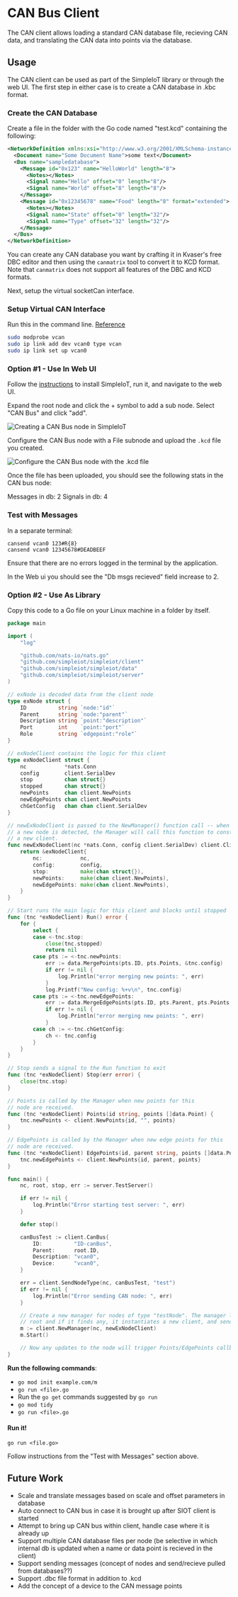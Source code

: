 # CAN Bus Client

The CAN client allows loading a standard CAN database file, recieving CAN data,
and translating the CAN data into points via the database.

## Usage

The CAN client can be used as part of the SimpleIoT library or through the web
UI. The first step in either case is to create a CAN database in .kbc format.

### Create the CAN Database

Create a file in the folder with the Go code named "test.kcd" containing the
following:

```xml
<NetworkDefinition xmlns:xsi="http://www.w3.org/2001/XMLSchema-instance" xmlns="http://kayak.2codeornot2code.org/1.0" xsi:schemaLocation="Definition.xsd">
  <Document name="Some Document Name">some text</Document>
  <Bus name="sampledatabase">
    <Message id="0x123" name="HelloWorld" length="8">
      <Notes></Notes>
      <Signal name="Hello" offset="0" length="8"/>
      <Signal name="World" offset="8" length="8"/>
    </Message>
    <Message id="0x12345678" name="Food" length="8" format="extended">
      <Notes></Notes>
      <Signal name="State" offset="0" length="32"/>
      <Signal name="Type" offset="32" length="32"/>
    </Message>
  </Bus>
</NetworkDefinition>
```

You can create any CAN database you want by crafting it in Kvaser's free DBC
editor and then using the `canmatrix` tool to convert it to KCD format. Note
that `canmatrix` does not support all features of the DBC and KCD formats.

Next, setup the virtual socketCan interface.

### Setup Virtual CAN Interface

Run this in the command line.
[Reference](https://www.pragmaticlinux.com/2021/10/how-to-create-a-virtual-can-interface-on-linux/)

```bash
sudo modprobe vcan
sudo ip link add dev vcan0 type vcan
sudo ip link set up vcan0
```

### Option #1 - Use In Web UI

Follow the [instructions](installation.md) to install SimpleIoT, run it, and
navigate to the web UI.

Expand the root node and click the + symbol to add a sub node. Select "CAN Bus"
and click "add".

![Creating a CAN Bus node in SimpleIoT](../images/create-canbus-node.png)

Configure the CAN Bus node with a File subnode and upload the `.kcd` file you
created.

![Configure the CAN Bus node with the .kcd file](../images/configure-canbus-node.png)

Once the file has been uploaded, you should see the following stats in the CAN
bus node:

Messages in db: 2 Signals in db: 4

### Test with Messages

In a separate terminal:

```
cansend vcan0 123#R{8}
cansend vcan0 12345678#DEADBEEF
```

Ensure that there are no errors logged in the terminal by the application.

In the Web ui you should see the "Db msgs recieved" field increase to 2.

### Option #2 - Use As Library

Copy this code to a Go file on your Linux machine in a folder by itself.

```go
package main

import (
	"log"

	"github.com/nats-io/nats.go"
	"github.com/simpleiot/simpleiot/client"
	"github.com/simpleiot/simpleiot/data"
	"github.com/simpleiot/simpleiot/server"
)

// exNode is decoded data from the client node
type exNode struct {
	ID          string `node:"id"`
	Parent      string `node:"parent"`
	Description string `point:"description"`
	Port        int    `point:"port"`
	Role        string `edgepoint:"role"`
}

// exNodeClient contains the logic for this client
type exNodeClient struct {
	nc            *nats.Conn
	config        client.SerialDev
	stop          chan struct{}
	stopped       chan struct{}
	newPoints     chan client.NewPoints
	newEdgePoints chan client.NewPoints
	chGetConfig   chan chan client.SerialDev
}

// newExNodeClient is passed to the NewManager() function call -- when
// a new node is detected, the Manager will call this function to construct
// a new client.
func newExNodeClient(nc *nats.Conn, config client.SerialDev) client.Client {
	return &exNodeClient{
		nc:            nc,
		config:        config,
		stop:          make(chan struct{}),
		newPoints:     make(chan client.NewPoints),
		newEdgePoints: make(chan client.NewPoints),
	}
}

// Start runs the main logic for this client and blocks until stopped
func (tnc *exNodeClient) Run() error {
	for {
		select {
		case <-tnc.stop:
			close(tnc.stopped)
			return nil
		case pts := <-tnc.newPoints:
			err := data.MergePoints(pts.ID, pts.Points, &tnc.config)
			if err != nil {
				log.Println("error merging new points: ", err)
			}
			log.Printf("New config: %+v\n", tnc.config)
		case pts := <-tnc.newEdgePoints:
			err := data.MergeEdgePoints(pts.ID, pts.Parent, pts.Points, &tnc.config)
			if err != nil {
				log.Println("error merging new points: ", err)
			}
		case ch := <-tnc.chGetConfig:
			ch <- tnc.config
		}
	}
}

// Stop sends a signal to the Run function to exit
func (tnc *exNodeClient) Stop(err error) {
	close(tnc.stop)
}

// Points is called by the Manager when new points for this
// node are received.
func (tnc *exNodeClient) Points(id string, points []data.Point) {
	tnc.newPoints <- client.NewPoints{id, "", points}
}

// EdgePoints is called by the Manager when new edge points for this
// node are received.
func (tnc *exNodeClient) EdgePoints(id, parent string, points []data.Point) {
	tnc.newEdgePoints <- client.NewPoints{id, parent, points}
}

func main() {
	nc, root, stop, err := server.TestServer()

	if err != nil {
		log.Println("Error starting test server: ", err)
	}

	defer stop()

	canBusTest := client.CanBus{
		ID:          "ID-canBus",
		Parent:      root.ID,
		Description: "vcan0",
		Device:      "vcan0",
	}

	err = client.SendNodeType(nc, canBusTest, "test")
	if err != nil {
		log.Println("Error sending CAN node: ", err)
	}

	// Create a new manager for nodes of type "testNode". The manager looks for new nodes under the
	// root and if it finds any, it instantiates a new client, and sends point updates to it
	m := client.NewManager(nc, newExNodeClient)
	m.Start()

	// Now any updates to the node will trigger Points/EdgePoints callbacks in the above client
}
```

**Run the following commands**:

- `go mod init example.com/m`
- `go run <file>.go`
- Run the `go get` commands suggested by `go run`
- `go mod tidy`
- `go run <file>.go`

#### Run it!

`go run <file.go>`

Follow instructions from the "Test with Messages" section above.

## Future Work

- Scale and translate messages based on scale and offset parameters in database
- Auto connect to CAN bus in case it is brought up after SIOT client is started
- Attempt to bring up CAN bus within client, handle case where it is already up
- Support multiple CAN database files per node (be selective in which internal
  db is updated when a name or data point is recieved in the client)
- Support sending messages (concept of nodes and send/recieve pulled from
  databases??)
- Support .dbc file format in addition to .kcd
- Add the concept of a device to the CAN message points

